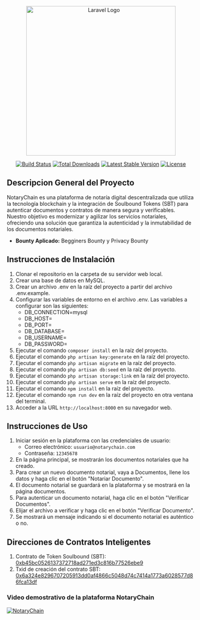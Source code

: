 <p align="center"><a href="https://laravel.com" target="_blank"><img src="https://raw.githubusercontent.com/laravel/art/master/logo-lockup/5%20SVG/2%20CMYK/1%20Full%20Color/laravel-logolockup-cmyk-red.svg" width="400" alt="Laravel Logo"></a></p>

<p align="center">
<a href="https://github.com/laravel/framework/actions"><img src="https://github.com/laravel/framework/workflows/tests/badge.svg" alt="Build Status"></a>
<a href="https://packagist.org/packages/laravel/framework"><img src="https://img.shields.io/packagist/dt/laravel/framework" alt="Total Downloads"></a>
<a href="https://packagist.org/packages/laravel/framework"><img src="https://img.shields.io/packagist/v/laravel/framework" alt="Latest Stable Version"></a>
<a href="https://packagist.org/packages/laravel/framework"><img src="https://img.shields.io/packagist/l/laravel/framework" alt="License"></a>
</p>

## Descripcion General del Proyecto

NotaryChain es una plataforma de notaría digital descentralizada que utiliza la tecnología blockchain y la integración de Soulbound Tokens (SBT) para autenticar documentos y contratos de manera segura y verificables. Nuestro objetivo es modernizar y agilizar los servicios notariales, ofreciendo una solución que garantiza la autenticidad y la inmutabilidad de los documentos notariales.

* **Bounty Aplicado:** Begginers Bounty y Privacy Bounty

## Instrucciones de Instalación

1. Clonar el repositorio en la carpeta de su servidor web local.
2. Crear una base de datos en MySQL.
3. Crear un archivo .env en la raíz del proyecto a partir del archivo .env.example.
4. Configurar las variables de entorno en el archivo .env. Las variables a configurar son las siguientes:
    - DB_CONNECTION=mysql
    - DB_HOST=
    - DB_PORT=
    - DB_DATABASE=
    - DB_USERNAME=
    - DB_PASSWORD=
5. Ejecutar el comando `composer install` en la raíz del proyecto.
6. Ejecutar el comando `php artisan key:generate` en la raíz del proyecto.
7. Ejecutar el comando `php artisan migrate` en la raíz del proyecto.
8. Ejecutar el comando `php artisan db:seed` en la raíz del proyecto.
9. Ejecutar el comando `php artisan storage:link` en la raíz del proyecto.
10. Ejecutar el comando `php artisan serve` en la raíz del proyecto.
11. Ejecutar el comando `npm install` en la raíz del proyecto.
12. Ejecutar el comando `npm run dev` en la raíz del proyecto en otra ventana del terminal.
13. Acceder a la URL `http://localhost:8000` en su navegador web.

## Instrucciones de Uso

1. Iniciar sesión en la plataforma con las credenciales de usuario:
    - Correo electrónico: `usuario@notarychain.com`
    - Contraseña: `12345678`
2. En la página principal, se mostrarán los documentos notariales que ha creado.
3. Para crear un nuevo documento notarial, vaya a Documentos, llene los datos y haga clic en el botón "Notariar Documento".
4. El documento notarial se guardará en la plataforma y se mostrará en la página documentos.
5. Para autenticar un documento notarial, haga clic en el botón "Verificar Documentos".
6. Elijar el archivo a verificar y haga clic en el botón "Verificar Documento".
7. Se mostrará un mensaje indicando si el documento notarial es auténtico o no.


## Direcciones de Contratos Inteligentes

1. Contrato de Token Soulbound (SBT): [0xb45bc0526137372718ad271ed3c816b77526ebe9](https://sepolia.scrollscan.com/address/0xb45bc0526137372718ad271ed3c816b77526ebe9)
2. Txid de creación del contrato SBT: [0x6a324e8296707205913dd0af4866c5048d74c7414a1773a6028577d86fca13df](https://sepolia.scrollscan.com/tx/0x6a324e8296707205913dd0af4866c5048d74c7414a1773a6028577d86fca13df)

### Video demostrativo de la plataforma NotaryChain

[![NotaryChain](https://youtu.be/lN8ffnhKryI)](https://youtu.be/lN8ffnhKryI)
